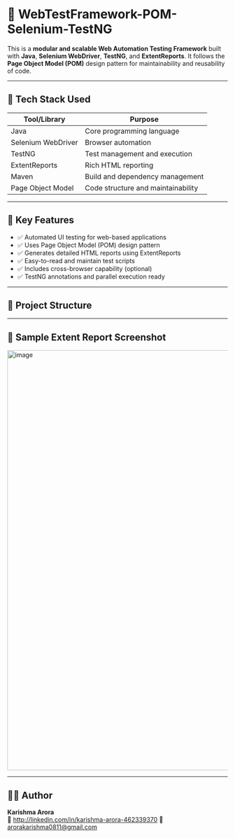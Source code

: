 # 🧪 WebTestFramework-POM-Selenium-TestNG

This is a **modular and scalable Web Automation Testing Framework** built with **Java**, **Selenium WebDriver**, **TestNG**, and **ExtentReports**. It follows the **Page Object Model (POM)** design pattern for maintainability and reusability of code.

---

## 🔧 Tech Stack Used

| Tool/Library       | Purpose                                |
|--------------------|----------------------------------------|
| Java               | Core programming language              |
| Selenium WebDriver | Browser automation                     |
| TestNG             | Test management and execution          |
| ExtentReports      | Rich HTML reporting                    |
| Maven              | Build and dependency management        |
| Page Object Model  | Code structure and maintainability     |

---

## 🚀 Key Features

- ✅ Automated UI testing for web-based applications  
- ✅ Uses Page Object Model (POM) design pattern  
- ✅ Generates detailed HTML reports using ExtentReports  
- ✅ Easy-to-read and maintain test scripts  
- ✅ Includes cross-browser capability (optional)  
- ✅ TestNG annotations and parallel execution ready  

---

## 📁 Project Structure

---

## 📸 Sample Extent Report Screenshot

<img width="960" alt="image" src="https://github.com/user-attachments/assets/637af1d6-482d-4346-a825-03b1460a1ec8" />

---


## 👩‍💻 Author

**Karishma Arora**  
🔗 http://linkedin.com/in/karishma-arora-462339370
📧 arorakarishma0811@gmail.com


